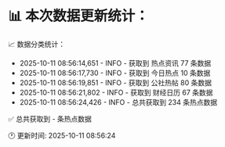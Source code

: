 📊 本次数据更新统计：
==========================

📈 数据分类统计：
- 2025-10-11 08:56:14,651 - INFO - 获取到 热点资讯 77 条数据
- 2025-10-11 08:56:17,730 - INFO - 获取到 今日热点 10 条数据
- 2025-10-11 08:56:19,851 - INFO - 获取到 公社热帖 80 条数据
- 2025-10-11 08:56:21,802 - INFO - 获取到 财经日历 67 条数据
- 2025-10-11 08:56:24,426 - INFO - 总共获取到 234 条热点数据

✅ 总共获取到 - 条热点数据

🕐 更新时间: 2025-10-11 08:56:24
